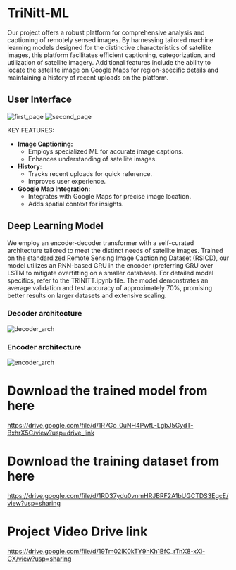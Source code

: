 # TriNitt-ML
Our project offers a robust platform for comprehensive analysis and captioning of remotely sensed images. By harnessing tailored machine learning models designed for the distinctive characteristics of satellite images, this platform facilitates efficient captioning, categorization, and utilization of satellite imagery. Additional features include the ability to locate the satellite image on Google Maps for region-specific details and maintaining a history of recent uploads on the platform.

## User Interface
![first_page](https://github.com/gemma-square/TriNitt-ML/assets/119145656/8ddbe917-64c4-4783-be61-56d6f4438cc1)
![second_page](https://github.com/gemma-square/TriNitt-ML/assets/119145656/18ae240b-2dec-4515-80cd-df8d12139f22)

KEY FEATURES:
+ **Image Captioning:**
  + Employs specialized ML for accurate image captions.
  + Enhances understanding of satellite images.
+ **History:**
  + Tracks recent uploads for quick reference.
  + Improves user experience.
+ **Google Map Integration:**
   + Integrates with Google Maps for precise image location.
   + Adds spatial context for insights.

## Deep Learning Model
We employ an encoder-decoder transformer with a self-curated architecture tailored to meet the distinct needs of satellite images. Trained on the standardized Remote Sensing Image Captioning Dataset (RSICD), our model utilizes an RNN-based GRU in the encoder (preferring GRU over LSTM to mitigate overfitting on a smaller database). For detailed model specifics, refer to the TRINITT.ipynb file. The model demonstrates an average validation and test accuracy of approximately 70%, promising better results on larger datasets and extensive scaling.

### Decoder architecture
![decoder_arch](https://github.com/gemma-square/TriNitt-ML/assets/119145656/e488b432-0e93-4e21-bac9-91f55081bbbd)

### Encoder architecture
![encoder_arch](https://github.com/gemma-square/TriNitt-ML/assets/119145656/05ac39c0-11c4-4aab-92b2-73ec8a606f46)

# Download the trained model from here
https://drive.google.com/file/d/1R7Go_0uNH4PwfL-LgbJ5GydT-BxhrX5C/view?usp=drive_link 

# Download the training dataset from here
https://drive.google.com/file/d/1RD37ydu0vnmHRJBRF2A1bUGCTDS3EgcE/view?usp=sharing

# Project Video Drive link
https://drive.google.com/file/d/19Tm02lK0kTY9hKh1BfC_rTnX8-xXi-CX/view?usp=sharing
